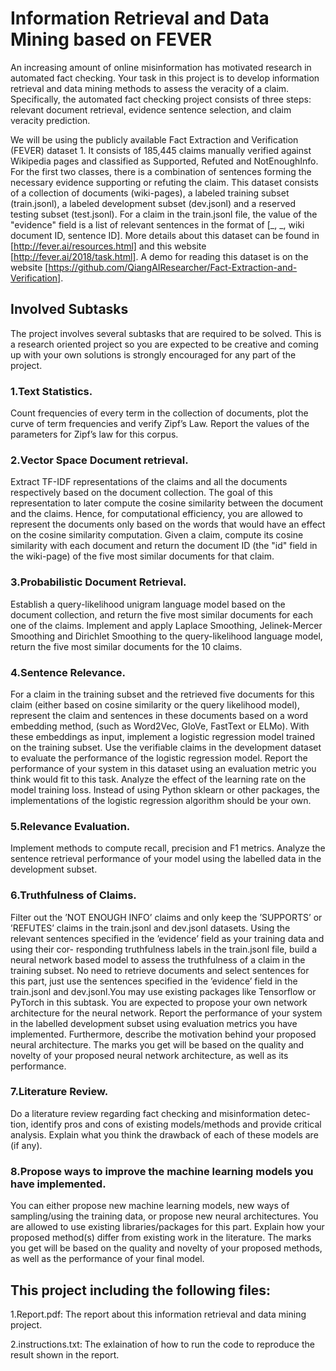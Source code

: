 # Information Retrieval and Data Mining based on FEVER
An increasing amount of online misinformation has motivated research in automated fact checking. Your task in this project is to develop information retrieval and data mining methods to assess the veracity of a claim. Specifically, the automated fact checking project consists of three steps: relevant document retrieval, evidence sentence selection, and claim veracity prediction.

We will be using the publicly available Fact Extraction and Verification (FEVER) dataset 1. It consists of 185,445 claims manually verified against Wikipedia pages and classified as Supported, Refuted and NotEnoughInfo. For the first two classes, there is a combination of sentences forming the necessary evidence supporting or refuting the claim. This dataset consists of a collection of documents (wiki-pages), a labeled training subset (train.jsonl), a labeled development subset (dev.jsonl) and a reserved testing subset (test.jsonl). For a claim in the train.jsonl file, the value of the "evidence" field is a list of relevant sentences in the format of [_, _, wiki document ID, sentence ID]. More details about this dataset can be found in [http://fever.ai/resources.html] and this website [http://fever.ai/2018/task.html]. A demo for reading this dataset is on the website [https://github.com/QiangAIResearcher/Fact-Extraction-and-Verification].

## Involved Subtasks

The project involves several subtasks that are required to be solved. This is a research oriented project so you are expected to be creative and coming up with your own solutions is strongly encouraged for any part of the project.

### 1.Text Statistics.
Count frequencies of every term in the collection of documents, plot the curve of term frequencies and verify Zipf’s Law. Report the values of the parameters for Zipf’s law for this corpus.

### 2.Vector Space Document retrieval.
Extract TF-IDF representations of the claims and all the documents respectively based on the document collection. The goal of this representation to later compute the cosine similarity between the document and the claims. Hence, for computational efficiency, you are allowed to represent the documents only based on the words that would have an effect on the cosine similarity computation. Given a claim, compute its cosine similarity with each document and return the document ID (the "id" field in the wiki-page) of the five most similar documents for that claim.

### 3.Probabilistic Document Retrieval.
Establish a query-likelihood unigram language model based on the document collection, and return the five most similar documents for each one of the claims. Implement and apply Laplace Smoothing, Jelinek-Mercer Smoothing and Dirichlet Smoothing to the query-likelihood language model, return the five most similar documents for the 10 claims.

### 4.Sentence Relevance.
For a claim in the training subset and the retrieved five documents for this claim (either based on cosine similarity or the query likelihood model), represent the claim and sentences in these documents based on a word embedding method, (such as Word2Vec, GloVe, FastText or ELMo). With these embeddings as input, implement a logistic regression model trained on the training subset. Use the verifiable claims in the development dataset to evaluate the performance of the logistic regression model. Report the performance of your system in this dataset using an evaluation metric you think would fit to this task. Analyze the effect of the learning rate on the model training loss. Instead of using Python sklearn or other packages, the implementations of the logistic regression algorithm should be your own.

### 5.Relevance Evaluation.
Implement methods to compute recall, precision and F1 metrics. Analyze the sentence retrieval performance of your model using the labelled data in the development subset.

### 6.Truthfulness of Claims.
Filter out the ’NOT ENOUGH INFO’ claims and only keep the ’SUPPORTS’ or ’REFUTES’ claims in the train.jsonl and dev.jsonl datasets. Using the relevant sentences specified in the ’evidence’ field as your training data and using their cor- responding truthfulness labels in the train.jsonl file, build a neural network based model to assess the truthfulness of a claim in the training subset. No need to retrieve documents and select sentences for this part, just use the sentences specified in the ’evidence’ field in the train.jsonl and dev.jsonl.You may use existing packages like Tensorflow or PyTorch in this subtask. You are expected to propose your own network architecture for the neural network. Report the performance of your system in the labelled development subset using evaluation metrics you have implemented. Furthermore, describe the motivation behind your proposed neural architecture. The marks you get will be based on the quality and novelty of your proposed neural network architecture, as well as its performance.

### 7.Literature Review.
Do a literature review regarding fact checking and misinformation detec- tion, identify pros and cons of existing models/methods and provide critical analysis. Explain what you think the drawback of each of these models are (if any).

### 8.Propose ways to improve the machine learning models you have implemented.
You can either propose new machine learning models, new ways of sampling/using the training data, or propose new neural architectures. You are allowed to use existing libraries/packages for this part. Explain how your proposed method(s) differ from existing work in the literature. The marks you get will be based on the quality and novelty of your proposed methods, as well as the performance of your final model.

## This project including the following files:

1.Report.pdf: The report about this information retrieval and data mining project.

2.instructions.txt: The exlaination of how to run the code to reproduce the result shown in the report.
